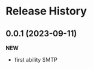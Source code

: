 Release History
===============


0.0.1 (2023-09-11)
-------------------

**NEW**
- first ability SMTP


